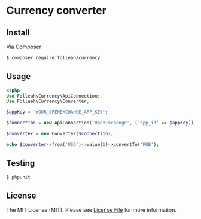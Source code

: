 # Currency converter

## Install

Via Composer

``` bash
$ composer require folleah/currency
```

## Usage

``` php
<?php
Use Folleah\Currency\ApiConnection;
Use Folleah\Currency\Converter;

$appKey = 'YOUR_OPENEXCHANGE_APP_KEY';

$connection = new ApiConnection('OpenExchange', ['app_id' => $appKey]);

$converter = new Converter($connection);

echo $converter->from('USD')->value(1)->convertTo('RUB');
```

## Testing

``` bash
$ phpunit
```

## License

The MIT License (MIT). Please see [License File](LICENSE.md) for more information.
